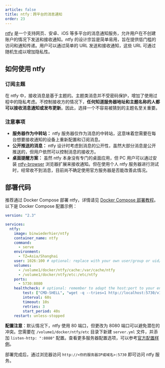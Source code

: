```yaml
---
article: false
title: ntfy：跨平台的消息通知
order: 23
---
```


[ntfy](https://docs.ntfy.sh/install/#docker) 是一个支持网页、安卓、iOS 等多平台的消息通知服务，允许用户在不创建账户的情况下发送和接收通知。ntfy 的设计宗旨是简单易用，旨在提供低门槛的访问和通知传递。用户可以通过简单的 URL 发送和接收通知，这些 URL 可通过随机生成以增加隐私性。

## 如何使用 ntfy

### 订阅主题

在 ntfy 中，接收消息是基于主题的。主题类消息并不受密码保护，增加了使用过程中的隐私考虑。不控制接收方的情况下，**任何知道服务器地址和主题名称的人都可以接收消息通知或发布更新**。因此，选择一个不容易被猜到的主题名至关重要。

### 注意事项

- **服务器作为中转站：** ntfy 服务器仅作为消息的中转站，这意味着您需要在每台想要接收通知的设备上重新配置和订阅消息。
- **公开推送的消息：** ntfy 设计时考虑到消息的公开性，虽然大部分消息是公开推送的，但用户依然可以控制消息的接收方。
- **桌面提醒方案：** 虽然 ntfy 本身没有专门的桌面应用，但 PC 用户可以通过安装 [ntfy-browser](https://github.com/johman10/ntfy-browser) 浏览器扩展来接收通知。但在使用个人 ntfy 服务器进行测试时，经常收不到消息，目前尚不确定使用官方服务器是否能改善此情况。

## 部署代码

推荐通过 Docker Compose 部署 ntfy，详情请见 [Docker Compose 部署教程](./#%E9%83%A8%E7%BD%B2%E6%95%99%E7%A8%8B)。以下是 Docker Compose 配置示例：

```yml
version: "2.3"

services:
  ntfy:
    image: binwiederhier/ntfy
    container_name: ntfy
    command:
      - serve
    environment:
      - TZ=Asia/Shanghai
    user: 1026:100 # optional: replace with your own user/group or uid/gid
    volumes:
      - /volume1/docker/ntfy/cache:/var/cache/ntfy
      - /volume1/docker/ntfy/etc:/etc/ntfy
    ports:
      - 5730:8080
    healthcheck: # optional: remember to adapt the host:port to your environment
        test: ["CMD-SHELL", "wget -q --tries=1 http://localhost:5730/v1/health -O - | grep -Eo '\"healthy\"\\s*:\\s*true' || exit 1"]
        interval: 60s
        timeout: 10s
        retries: 3
        start_period: 40s
    restart: unless-stopped
```

**配置注意**：默认情况下，ntfy 使用 80 端口，但更改为 8080 端口可以避免潜在的冲突。您需要在 `/volume1/docker/ntfy/etc` 目录下新建 `server.yml` 文件，并添加 `listen-http: ":8080"` 配置。查看更多服务器配置选项，可以参考[官方配置样例](https://github.com/binwiederhier/ntfy/blob/main/server/server.yml)。

部署完成后，通过浏览器访问 `http://<你的服务器IP或域名>:5730` 即可访问 ntfy 服务。
